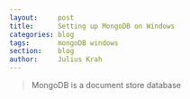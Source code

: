 ```yaml
---
layout:     post
title:      Setting up MongoDB on Windows
categories: blog
tags:       mongoDB windows
section:    blog
author:     Julius Krah
---
```

> MongoDB is a document store database